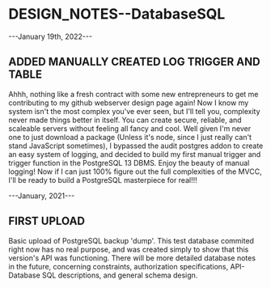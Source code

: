 # DESIGN_NOTES--DatabaseSQL

---January 19th, 2022---
## ADDED MANUALLY CREATED LOG TRIGGER AND TABLE

Ahhh, nothing like a fresh contract with some new entrepreneurs to get me contributing to my github webserver design page again!  Now I know my system isn't the most complex you've ever seen, but I'll tell you, complexity never made things better in itself.  You can create secure, reliable, and scaleable servers without feeling all fancy and cool.  Well given I'm never one to just download a package (Unless it's node, since I just really can't stand JavaScript sometimes), I bypassed the audit postgres addon to create an easy system of logging, and decided to build my first manual trigger and trigger function in the PostgreSQL 13 DBMS.  Enjoy the beauty of manual logging!  Now if I can just 100% figure out the full complexities of the MVCC, I'll be ready to build a PostgreSQL masterpiece for real!!!


---January, 2021---
## FIRST UPLOAD

Basic upload of PostgreSQL backup 'dump'.  This test database commited right now has no real purpose, and was created simply to show that this version's API was functioning.  There will be more detailed database notes in the future, concerning constraints, authorization specifications, API-Database SQL descriptions, and general schema design.
